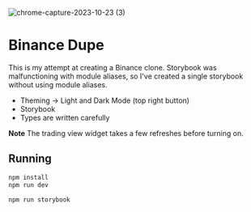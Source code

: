 ![chrome-capture-2023-10-23 (3)](https://github.com/karan0handa/bin-cln/assets/79533543/e171f826-f483-4e8b-9481-b633e22c53f7)

# Binance Dupe

This is my attempt at creating a Binance clone. Storybook was malfunctioning with module aliases, so I've created a single storybook without using module aliases.

- Theming -> Light and Dark Mode (top right button)
- Storybook
- Types are written carefully

**Note** The trading view widget takes a few refreshes before turning on.


## Running

```bash
npm install
npm run dev
```

```bash
npm run storybook
```

